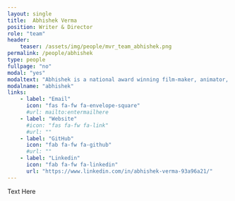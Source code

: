 ```yaml
---
layout: single
title:  Abhishek Verma
position: Writer & Director
role: "team"
header:
    teaser: /assets/img/people/mvr_team_abhishek.png
permalink: /people/abhishek
type: people
fullpage: "no"
modal: "yes"
modaltext: "Abhishek is a national award winning film-maker, animator, illustrator & screenplay writer. He has over 8+ years of experience in creating 2D animated content, and independent animation films for clients from different niches."
modalname: "abhishek"
links:
    - label: "Email"
      icon: "fas fa-fw fa-envelope-square"
      #url: mailto:entermailhere
    - label: "Website"
      #icon: "fas fa-fw fa-link"
      #url: ""
    - label: "GitHub"
      icon: "fab fa-fw fa-github"
      #url: ""
    - label: "Linkedin"
      icon: "fab fa-fw fa-linkedin"
      url: "https://www.linkedin.com/in/abhishek-verma-93a96a21/"
---
```


Text Here


